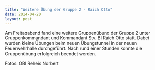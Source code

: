 ```yaml
---
title: "Weitere Übung der Gruppe 2 - Raich Otto"
date: 2014-04-20
layout: post
---
```


Am Freitagabend fand eine weitere Gruppenübung der Gruppe 2 unter Gruppenkommandant und Kommandant Stv. BI Raich Otto statt. Dabei wurden kleine Übungen beim neuen Übungstunnel in der neuen Feuerwehrhalle durchgeführt. Nach rund einer Stunden konnte die Gruppenübung erfolgreich beendet werden.

Fotos: OBI Reheis Norbert